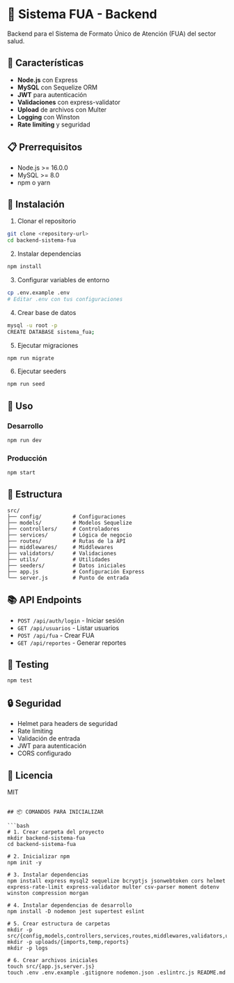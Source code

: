 # 🏥 Sistema FUA - Backend

Backend para el Sistema de Formato Único de Atención (FUA) del sector salud.

## 🚀 Características

- **Node.js** con Express
- **MySQL** con Sequelize ORM
- **JWT** para autenticación
- **Validaciones** con express-validator
- **Upload** de archivos con Multer
- **Logging** con Winston
- **Rate limiting** y seguridad

## 📋 Prerrequisitos

- Node.js >= 16.0.0
- MySQL >= 8.0
- npm o yarn

## 🔧 Instalación

1. Clonar el repositorio

```bash
git clone <repository-url>
cd backend-sistema-fua
```

2. Instalar dependencias

```bash
npm install
```

3. Configurar variables de entorno

```bash
cp .env.example .env
# Editar .env con tus configuraciones
```

4. Crear base de datos

```bash
mysql -u root -p
CREATE DATABASE sistema_fua;
```

5. Ejecutar migraciones

```bash
npm run migrate
```

6. Ejecutar seeders

```bash
npm run seed
```

## 🚀 Uso

### Desarrollo

```bash
npm run dev
```

### Producción

```bash
npm start
```

## 📁 Estructura

```
src/
├── config/          # Configuraciones
├── models/          # Modelos Sequelize
├── controllers/     # Controladores
├── services/        # Lógica de negocio
├── routes/          # Rutas de la API
├── middlewares/     # Middlewares
├── validators/      # Validaciones
├── utils/           # Utilidades
├── seeders/         # Datos iniciales
├── app.js           # Configuración Express
└── server.js        # Punto de entrada
```

## 📚 API Endpoints

- `POST /api/auth/login` - Iniciar sesión
- `GET /api/usuarios` - Listar usuarios
- `POST /api/fua` - Crear FUA
- `GET /api/reportes` - Generar reportes

## 🧪 Testing

```bash
npm test
```

## 🔒 Seguridad

- Helmet para headers de seguridad
- Rate limiting
- Validación de entrada
- JWT para autenticación
- CORS configurado

## 📝 Licencia

MIT

````

## 📦 COMANDOS PARA INICIALIZAR

```bash
# 1. Crear carpeta del proyecto
mkdir backend-sistema-fua
cd backend-sistema-fua

# 2. Inicializar npm
npm init -y

# 3. Instalar dependencias
npm install express mysql2 sequelize bcryptjs jsonwebtoken cors helmet express-rate-limit express-validator multer csv-parser moment dotenv winston compression morgan

# 4. Instalar dependencias de desarrollo
npm install -D nodemon jest supertest eslint

# 5. Crear estructura de carpetas
mkdir -p src/{config,models,controllers,services,routes,middlewares,validators,utils,seeders}
mkdir -p uploads/{imports,temp,reports}
mkdir -p logs

# 6. Crear archivos iniciales
touch src/{app.js,server.js}
touch .env .env.example .gitignore nodemon.json .eslintrc.js README.md
````
